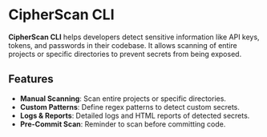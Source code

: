 # CipherScan CLI

**CipherScan CLI** helps developers detect sensitive information like API keys, tokens, and passwords in their codebase. It allows scanning of entire projects or specific directories to prevent secrets from being exposed.

## Features

- **Manual Scanning**: Scan entire projects or specific directories.
- **Custom Patterns**: Define regex patterns to detect custom secrets.
- **Logs & Reports**: Detailed logs and HTML reports of detected secrets.
- **Pre-Commit Scan**: Reminder to scan before committing code.